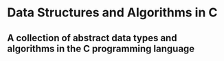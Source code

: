 # Data Structures and Algorithms in C

## A collection of abstract data types and algorithms in the C programming language

